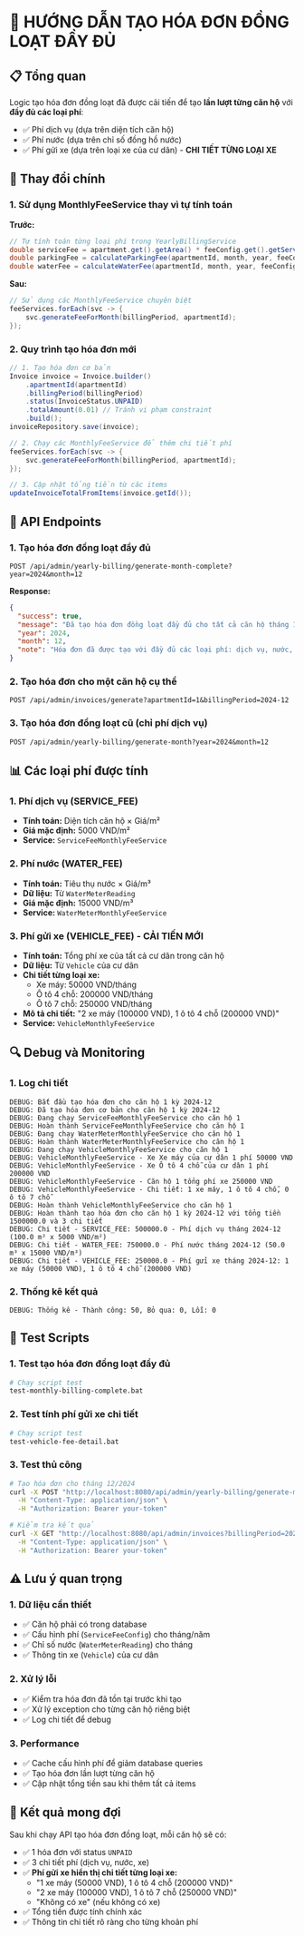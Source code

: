 # 🚀 HƯỚNG DẪN TẠO HÓA ĐƠN ĐỒNG LOẠT ĐẦY ĐỦ

## 📋 Tổng quan

Logic tạo hóa đơn đồng loạt đã được cải tiến để tạo **lần lượt từng căn hộ** với **đầy đủ các loại phí**:
- ✅ Phí dịch vụ (dựa trên diện tích căn hộ)
- ✅ Phí nước (dựa trên chỉ số đồng hồ nước)
- ✅ Phí gửi xe (dựa trên loại xe của cư dân) - **CHI TIẾT TỪNG LOẠI XE**

## 🔧 Thay đổi chính

### 1. **Sử dụng MonthlyFeeService thay vì tự tính toán**

**Trước:**
```java
// Tự tính toán từng loại phí trong YearlyBillingService
double serviceFee = apartment.get().getArea() * feeConfig.get().getServiceFeePerM2();
double parkingFee = calculateParkingFee(apartmentId, month, year, feeConfig);
double waterFee = calculateWaterFee(apartmentId, month, year, feeConfig);
```

**Sau:**
```java
// Sử dụng các MonthlyFeeService chuyên biệt
feeServices.forEach(svc -> {
    svc.generateFeeForMonth(billingPeriod, apartmentId);
});
```

### 2. **Quy trình tạo hóa đơn mới**

```java
// 1. Tạo hóa đơn cơ bản
Invoice invoice = Invoice.builder()
    .apartmentId(apartmentId)
    .billingPeriod(billingPeriod)
    .status(InvoiceStatus.UNPAID)
    .totalAmount(0.01) // Tránh vi phạm constraint
    .build();
invoiceRepository.save(invoice);

// 2. Chạy các MonthlyFeeService để thêm chi tiết phí
feeServices.forEach(svc -> {
    svc.generateFeeForMonth(billingPeriod, apartmentId);
});

// 3. Cập nhật tổng tiền từ các items
updateInvoiceTotalFromItems(invoice.getId());
```

## 🎯 API Endpoints

### 1. **Tạo hóa đơn đồng loạt đầy đủ**
```
POST /api/admin/yearly-billing/generate-month-complete?year=2024&month=12
```

**Response:**
```json
{
  "success": true,
  "message": "Đã tạo hóa đơn đồng loạt đầy đủ cho tất cả căn hộ tháng 12/2024",
  "year": 2024,
  "month": 12,
  "note": "Hóa đơn đã được tạo với đầy đủ các loại phí: dịch vụ, nước, xe"
}
```

### 2. **Tạo hóa đơn cho một căn hộ cụ thể**
```
POST /api/admin/invoices/generate?apartmentId=1&billingPeriod=2024-12
```

### 3. **Tạo hóa đơn đồng loạt cũ (chỉ phí dịch vụ)**
```
POST /api/admin/yearly-billing/generate-month?year=2024&month=12
```

## 📊 Các loại phí được tính

### 1. **Phí dịch vụ (SERVICE_FEE)**
- **Tính toán:** Diện tích căn hộ × Giá/m²
- **Giá mặc định:** 5000 VND/m²
- **Service:** `ServiceFeeMonthlyFeeService`

### 2. **Phí nước (WATER_FEE)**
- **Tính toán:** Tiêu thụ nước × Giá/m³
- **Dữ liệu:** Từ `WaterMeterReading`
- **Giá mặc định:** 15000 VND/m³
- **Service:** `WaterMeterMonthlyFeeService`

### 3. **Phí gửi xe (VEHICLE_FEE) - CẢI TIẾN MỚI**
- **Tính toán:** Tổng phí xe của tất cả cư dân trong căn hộ
- **Dữ liệu:** Từ `Vehicle` của cư dân
- **Chi tiết từng loại xe:**
  - Xe máy: 50000 VND/tháng
  - Ô tô 4 chỗ: 200000 VND/tháng
  - Ô tô 7 chỗ: 250000 VND/tháng
- **Mô tả chi tiết:** "2 xe máy (100000 VND), 1 ô tô 4 chỗ (200000 VND)"
- **Service:** `VehicleMonthlyFeeService`

## 🔍 Debug và Monitoring

### 1. **Log chi tiết**
```
DEBUG: Bắt đầu tạo hóa đơn cho căn hộ 1 kỳ 2024-12
DEBUG: Đã tạo hóa đơn cơ bản cho căn hộ 1 kỳ 2024-12
DEBUG: Đang chạy ServiceFeeMonthlyFeeService cho căn hộ 1
DEBUG: Hoàn thành ServiceFeeMonthlyFeeService cho căn hộ 1
DEBUG: Đang chạy WaterMeterMonthlyFeeService cho căn hộ 1
DEBUG: Hoàn thành WaterMeterMonthlyFeeService cho căn hộ 1
DEBUG: Đang chạy VehicleMonthlyFeeService cho căn hộ 1
DEBUG: VehicleMonthlyFeeService - Xe Xe máy của cư dân 1 phí 50000 VND
DEBUG: VehicleMonthlyFeeService - Xe Ô tô 4 chỗ của cư dân 1 phí 200000 VND
DEBUG: VehicleMonthlyFeeService - Căn hộ 1 tổng phí xe 250000 VND
DEBUG: VehicleMonthlyFeeService - Chi tiết: 1 xe máy, 1 ô tô 4 chỗ, 0 ô tô 7 chỗ
DEBUG: Hoàn thành VehicleMonthlyFeeService cho căn hộ 1
DEBUG: Hoàn thành tạo hóa đơn cho căn hộ 1 kỳ 2024-12 với tổng tiền 1500000.0 và 3 chi tiết
DEBUG: Chi tiết - SERVICE_FEE: 500000.0 - Phí dịch vụ tháng 2024-12 (100.0 m² x 5000 VND/m²)
DEBUG: Chi tiết - WATER_FEE: 750000.0 - Phí nước tháng 2024-12 (50.0 m³ x 15000 VND/m³)
DEBUG: Chi tiết - VEHICLE_FEE: 250000.0 - Phí gửi xe tháng 2024-12: 1 xe máy (50000 VND), 1 ô tô 4 chỗ (200000 VND)
```

### 2. **Thống kê kết quả**
```
DEBUG: Thống kê - Thành công: 50, Bỏ qua: 0, Lỗi: 0
```

## 🧪 Test Scripts

### 1. **Test tạo hóa đơn đồng loạt đầy đủ**
```bash
# Chạy script test
test-monthly-billing-complete.bat
```

### 2. **Test tính phí gửi xe chi tiết**
```bash
# Chạy script test
test-vehicle-fee-detail.bat
```

### 3. **Test thủ công**
```bash
# Tạo hóa đơn cho tháng 12/2024
curl -X POST "http://localhost:8080/api/admin/yearly-billing/generate-month-complete?year=2024&month=12" \
  -H "Content-Type: application/json" \
  -H "Authorization: Bearer your-token"

# Kiểm tra kết quả
curl -X GET "http://localhost:8080/api/admin/invoices?billingPeriod=2024-12" \
  -H "Content-Type: application/json" \
  -H "Authorization: Bearer your-token"
```

## ⚠️ Lưu ý quan trọng

### 1. **Dữ liệu cần thiết**
- ✅ Căn hộ phải có trong database
- ✅ Cấu hình phí (`ServiceFeeConfig`) cho tháng/năm
- ✅ Chỉ số nước (`WaterMeterReading`) cho tháng
- ✅ Thông tin xe (`Vehicle`) của cư dân

### 2. **Xử lý lỗi**
- ✅ Kiểm tra hóa đơn đã tồn tại trước khi tạo
- ✅ Xử lý exception cho từng căn hộ riêng biệt
- ✅ Log chi tiết để debug

### 3. **Performance**
- ✅ Cache cấu hình phí để giảm database queries
- ✅ Tạo hóa đơn lần lượt từng căn hộ
- ✅ Cập nhật tổng tiền sau khi thêm tất cả items

## 🎉 Kết quả mong đợi

Sau khi chạy API tạo hóa đơn đồng loạt, mỗi căn hộ sẽ có:
- ✅ 1 hóa đơn với status `UNPAID`
- ✅ 3 chi tiết phí (dịch vụ, nước, xe)
- ✅ **Phí gửi xe hiển thị chi tiết từng loại xe:**
  - "1 xe máy (50000 VND), 1 ô tô 4 chỗ (200000 VND)"
  - "2 xe máy (100000 VND), 1 ô tô 7 chỗ (250000 VND)"
  - "Không có xe" (nếu không có xe)
- ✅ Tổng tiền được tính chính xác
- ✅ Thông tin chi tiết rõ ràng cho từng khoản phí 